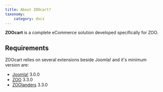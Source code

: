 ```yaml
---
title: About ZOOcart?
taxonomy:
    category: docs
---
```


**ZOOcart** is a complete eCommerce solution developed specifically for ZOO.

## Requirements

ZOOcart relies on several extensions beside Joomla! and it's minimum version are:

- [Joomla!](http://www.joomla.org/) 3.0.0
- [ZOO](http://yootheme.com/zoo/) 3.3.0
- [ZOOlanders](https://www.zoolanders.com/extensions/zoolanders) 3.3.0
